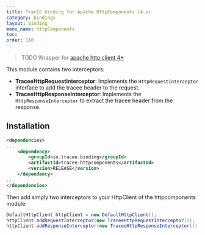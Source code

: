 ```yaml
---
title: TracEE binding for Apache HttpComponents (4.x)
category: bindings
layout: binding
menu_name: HttpComponents
toc:
order: 110
---
```


> TODO Wrapper for [apache http client 4+](http://hc.apache.org/httpcomponents-client-ga/)

This module contains two interceptors:
* __TraceeHttpRequestInterceptor__: Implements the `HttpRequestInterceptor` interface to add the tracee header to the request.
* __TraceeHttpResponseInterceptor__: Implements the `HttpResponseInterceptor` to extract the tracee header from the response.


## Installation

```xml
<dependencies>
...
    <dependency>
        <groupId>io.tracee.binding</groupId>
   		<artifactId>tracee-httpcomponents</artifactId>
        <version>RELEASE</version>
    </dependency>
...
</dependencies>
```

Then add simply two interceptors to your HttpClient of the httpcomponents module:

```java
DefaultHttpClient httpClient = new DefaultHttpClient();
httpClient.addRequestInterceptor(new TraceeHttpRequestInterceptor());
httpClient.addResponseInterceptor(new TraceeHttpResponseInterceptor());
```
